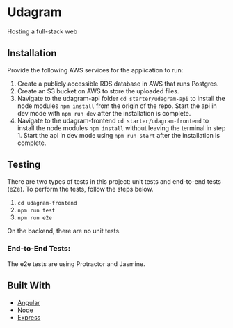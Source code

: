 # Udagram
Hosting a full-stack web

## Installation

Provide the following AWS services for the application to run:

1. Create a publicly accessible RDS database in AWS that runs Postgres.
2. Create an S3 bucket on AWS to store the uploaded files.
3. Navigate to the udagram-api folder `cd starter/udagram-api` to install the node modules `npm install` from the origin of the repo. Start the api in dev mode with `npm run dev` after the installation is complete.
4. Navigate to the udagram-frontend `cd starter/udagram-frontend` to install the node modules `npm install` without leaving the terminal in step 1. Start the api in dev mode using `npm run start` after the installation is complete.

## Testing

There are two types of tests in this project: unit tests and end-to-end tests (e2e). To perform the tests, follow the steps below.

1. `cd udagram-frontend`
2. `npm run test`
3. `npm run e2e`

On the backend, there are no unit tests.

### End-to-End Tests:

The e2e tests are using Protractor and Jasmine.

## Built With

- [Angular](https://angular.io/)
- [Node](https://nodejs.org)
- [Express](https://expressjs.com/)
